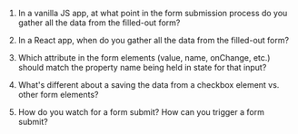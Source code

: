 1. In a vanilla JS app, at what point in the form submission
   process do you gather all the data from the filled-out form?
   


2. In a React app, when do you gather all the data from
   the filled-out form?



3. Which attribute in the form elements (value, name, onChange, etc.)
   should match the property name being held in state for that input?
   


4. What's different about a saving the data from a checkbox element
   vs. other form elements?



5. How do you watch for a form submit? How can you trigger
   a form submit?